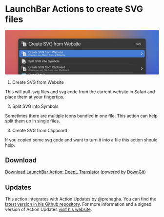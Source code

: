 # LaunchBar Actions to create SVG files

<img src="01.jpg" width="820"/> 


1) Create SVG from Website

This will pull .svg files and svg code from the current website in Safari and place them at your fingertips. 

2) Split SVG into Symbols

Sometimes there are multiple icons bundled in one file. This action can help split them up in single files.

3) Create SVG from Clipboard

If you copied some svg code and want to turn it into a file this action should help. 

## Download

[Download LaunchBar Action: DeepL Translator](https://minhaskamal.github.io/DownGit/#/home?url=https://github.com/Ptujec/LaunchBar/tree/master/Create-SVG-Files) (powered by [DownGit](https://github.com/MinhasKamal/DownGit))

## Updates

This action integrates with Action Updates by @prenagha. You can find the [latest version in his Github repository](https://github.com/prenagha/launchbar). For more information and a signed version of Action Updates [visit his website](https://renaghan.com/launchbar/action-updates/).